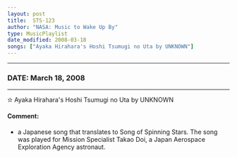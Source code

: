 ```yaml
---
layout: post
title:  STS-123
author: "NASA: Music to Wake Up By"
type: MusicPlaylist
date_modified: 2008-03-18
songs: ["Ayaka Hirahara's Hoshi Tsumugi no Uta by UNKNOWN"]
---
```


----
### DATE: March 18, 2008
----
✫ Ayaka Hirahara's Hoshi Tsumugi no Uta by UNKNOWN

#### Comment:
* a Japanese song that translates to Song of Spinning Stars. The song was played for Mission Specialist Takao Doi, a Japan Aerospace Exploration Agency astronaut.



<br/>
<center>
	<a target="_blank"
	   href="https://twitter.com/intent/tweet?hashtags=Space,NASA,Playlist,NASAWakeupCalls,SpaceProgram&text={{ page.author}}, '{{ page.songs.first }}' {{ page.title }}, {{ page.date | date: '%B %d, %Y' }}. {{ site.url }}{{ page.url }} @nasawakeupcalls">
	   <i class="fab fa-twitter" alt="Tweet this page" style="font-size: 1.3em;"></i>
	</a>
	&nbsp; 	<i class="fas fa-user-astronaut" style="font-size: 1.5em;"></i> &nbsp;
    <a type="amzn" search="'Ayaka Hirahara's Hoshi Tsumugi no Uta by UNKNOWN'" category="popular music">
        <i class="fab fa-amazon" style="font-size: 1.3em;"></i>
    </a>
</center>
